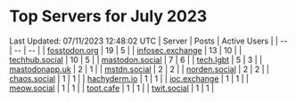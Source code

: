 # Top Servers for July 2023
Last Updated: 07/11/2023 12:48:02 UTC
| Server | Posts | Active Users |
| -- | -- | -- |
| [fosstodon.org](https://fosstodon.org/tags/PowerShell) | 19 | 5 |
| [infosec.exchange](https://infosec.exchange/tags/PowerShell) | 13 | 10 |
| [techhub.social](https://techhub.social/tags/PowerShell) | 10 | 5 |
| [mastodon.social](https://mastodon.social/tags/PowerShell) | 7 | 6 |
| [tech.lgbt](https://tech.lgbt/tags/PowerShell) | 5 | 3 |
| [mastodonapp.uk](https://mastodonapp.uk/tags/PowerShell) | 2 | 1 |
| [mstdn.social](https://mstdn.social/tags/PowerShell) | 2 | 2 |
| [norden.social](https://norden.social/tags/PowerShell) | 2 | 2 |
| [chaos.social](https://chaos.social/tags/PowerShell) | 1 | 1 |
| [hachyderm.io](https://hachyderm.io/tags/PowerShell) | 1 | 1 |
| [ioc.exchange](https://ioc.exchange/tags/PowerShell) | 1 | 1 |
| [meow.social](https://meow.social/tags/PowerShell) | 1 | 1 |
| [toot.cafe](https://toot.cafe/tags/PowerShell) | 1 | 1 |
| [twit.social](https://twit.social/tags/PowerShell) | 1 | 1 |
